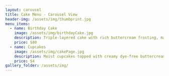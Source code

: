 ```yaml
---
layout: carousel
title: Cake Menu - Carousel View
header-img: /assets/img/thumbprint.jpg
menu_items:
  - name: Birthday Cake
    image: /assets/img/birthdayCake.jpg
    description: Triple-layered cake with rich buttercream frosting, made with all dye-free ingredients.
    price: $80
  - name: Cupcakes
    image: /assets/img/cakePage.jpg
    description: Moist cupcakes topped with creamy dye-free buttercream, perfect for any occasion.
    price: $4
gallery_folder: /assets/img/
---
```

